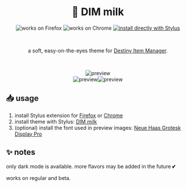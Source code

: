 <h1 align="center">
	🧋 DIM milk
</h1>

<p align="center">
		<img alt="works on Firefox" src="https://img.shields.io/badge/works_on-firefox-ff8c28?style=for-the-badge&logo=Firefox-Browser&logoColor=white">
		<img alt="works on Chrome" src="https://img.shields.io/badge/works_on-chrome-4285f4?style=for-the-badge&logo=Google-chrome&logoColor=white">
	<a href="https://milkembers.github.io/DIM-milk/DIM-milk.user.css">
		<img alt="install directly with Stylus" src="https://img.shields.io/badge/install_directly_with-stylus-00adad?style=for-the-badge"></a>
</p>

<br /><p align="center">
	a soft, easy-on-the-eyes theme for <a href="https://github.com/DestinyItemManager/DIM">Destiny Item Manager</a>.
</p>

<br /><p align="center">
	<img alt="preview" src="https://milkembers.github.io/DIM-milk/assets/preview1.png"><br/>
	<img alt="preview" src="https://milkembers.github.io/DIM-milk/assets/preview2.png"><img alt="preview" src="https://milkembers.github.io/DIM-milk/assets/preview3.png">
</p>

## 📥 usage

1. install Stylus extension for [Firefox](https://addons.mozilla.org/en-US/firefox/addon/styl-us/) or [Chrome](https://chrome.google.com/webstore/detail/stylus/clngdbkpkpeebahjckkjfobafhncgmne)
2. install theme with Stylus: [DIM milk](https://milkembers.github.io/DIM-milk/DIM-milk.user.css)
3. (optional) install the font used in preview images: [Neue Haas Grotesk Display Pro](https://www.cufonfonts.com/font/neue-haas-grotesk-display-pro)
  
## ✨ notes

only dark mode is available. more flavors may be added in the future 💕

works on regular and beta.
